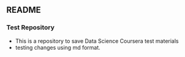 ## README	
### Test Repository

* This is a repository to save Data Science Coursera test materials
* testing changes using md format.

